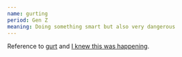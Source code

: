 ```yaml
---
name: gurting
period: Gen Z
meaning: Doing something smart but also very dangerous
---
```


Reference to [gurt](/gurt) and [I knew this was happening](/i-knew-this-was-happening).
